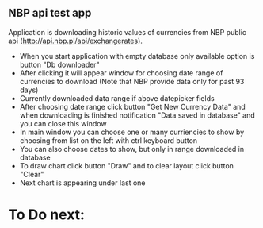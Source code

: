 ## NBP api test app

Application is downloading historic values of currencies from NBP public api (http://api.nbp.pl/api/exchangerates).

  - When you start application with empty database only available option is button "Db downloader"
  - After clicking it will appear window for choosing date range of currencies to download (Note that NBP provide data only for past 93 days)
  - Currently downloaded data range if above datepicker fields
  - After choosing date range click button "Get New Currency Data" and when downloading is finished notification "Data saved in database" and you can close this window
  - In main window you can choose one or many curriencies to show by choosing from list on the left with ctrl keyboard button
  - You can also choose dates to show, but only in range downloaded in database
  - To draw chart click button "Draw" and to clear layout click button "Clear"
  - Next chart is appearing under last one
	
# To Do next: